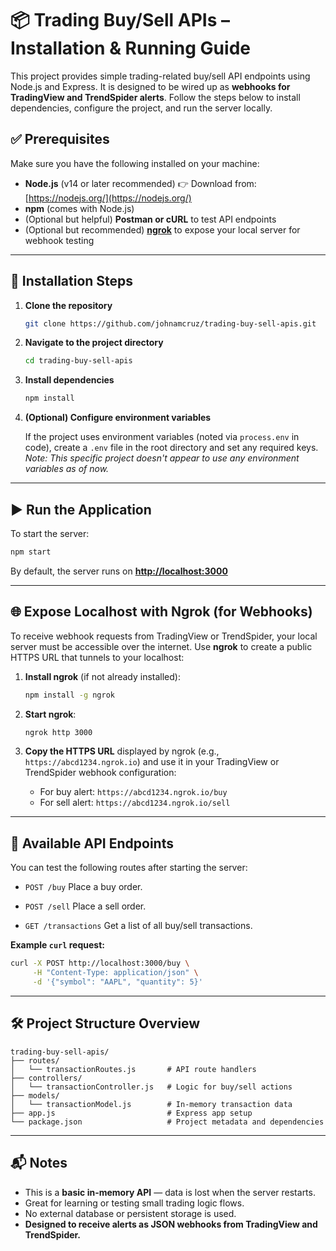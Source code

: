 # 📦 Trading Buy/Sell APIs – Installation & Running Guide

This project provides simple trading-related buy/sell API endpoints using Node.js and Express. It is designed to be wired up as **webhooks for TradingView and TrendSpider alerts**. Follow the steps below to install dependencies, configure the project, and run the server locally.

## ✅ Prerequisites

Make sure you have the following installed on your machine:

* **Node.js** (v14 or later recommended)
  👉 Download from: [https://nodejs.org/](https://nodejs.org/)
* **npm** (comes with Node.js)
* (Optional but helpful) **Postman or cURL** to test API endpoints
* (Optional but recommended) **[ngrok](https://ngrok.com/)** to expose your local server for webhook testing

---

## 🚀 Installation Steps

1. **Clone the repository**

   ```bash
   git clone https://github.com/johnamcruz/trading-buy-sell-apis.git
   ```

2. **Navigate to the project directory**

   ```bash
   cd trading-buy-sell-apis
   ```

3. **Install dependencies**

   ```bash
   npm install
   ```

4. **(Optional) Configure environment variables**

   If the project uses environment variables (noted via `process.env` in code), create a `.env` file in the root directory and set any required keys.
   *Note: This specific project doesn't appear to use any environment variables as of now.*

---

## ▶️ Run the Application

To start the server:

```bash
npm start
```

By default, the server runs on **[http://localhost:3000](http://localhost:3000)**

---

## 🌐 Expose Localhost with Ngrok (for Webhooks)

To receive webhook requests from TradingView or TrendSpider, your local server must be accessible over the internet. Use **ngrok** to create a public HTTPS URL that tunnels to your localhost:

1. **Install ngrok** (if not already installed):

   ```bash
   npm install -g ngrok
   ```

2. **Start ngrok**:

   ```bash
   ngrok http 3000
   ```

3. **Copy the HTTPS URL** displayed by ngrok (e.g., `https://abcd1234.ngrok.io`) and use it in your TradingView or TrendSpider webhook configuration:

   * For buy alert: `https://abcd1234.ngrok.io/buy`
   * For sell alert: `https://abcd1234.ngrok.io/sell`

---

## 🧪 Available API Endpoints

You can test the following routes after starting the server:

* `POST /buy`
  Place a buy order.

* `POST /sell`
  Place a sell order.

* `GET /transactions`
  Get a list of all buy/sell transactions.

**Example `curl` request:**

```bash
curl -X POST http://localhost:3000/buy \
     -H "Content-Type: application/json" \
     -d '{"symbol": "AAPL", "quantity": 5}'
```

---

## 🛠 Project Structure Overview

```
trading-buy-sell-apis/
├── routes/
│   └── transactionRoutes.js       # API route handlers
├── controllers/
│   └── transactionController.js   # Logic for buy/sell actions
├── models/
│   └── transactionModel.js        # In-memory transaction data
├── app.js                         # Express app setup
└── package.json                   # Project metadata and dependencies
```

---

## 📬 Notes

* This is a **basic in-memory API** — data is lost when the server restarts.
* Great for learning or testing small trading logic flows.
* No external database or persistent storage is used.
* **Designed to receive alerts as JSON webhooks from TradingView and TrendSpider.**
